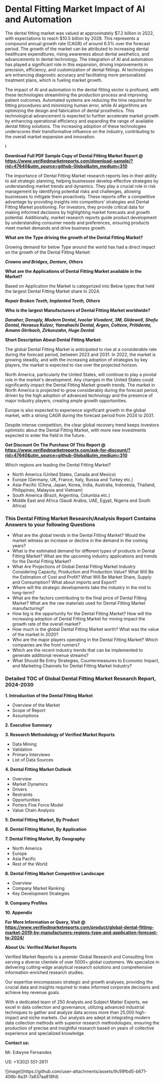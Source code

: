 <h1>Dental Fitting Market Impact of AI and Automation</h1><p>The dental fitting market was valued at approximately $7.2 billion in 2022, with expectations to reach $10.5 billion by 2028. This represents a compound annual growth rate (CAGR) of around 6.5% over the forecast period. The growth of the market can be attributed to increasing dental healthcare expenditures, rising awareness about dental aesthetics, and advancements in dental technology. The integration of AI and automation has played a significant role in this expansion, driving improvements in precision, efficiency, and customization of dental fittings. AI technologies are enhancing diagnostic accuracy and facilitating more personalized treatment plans, which is fueling market growth.</p><p>The impact of AI and automation in the dental fitting sector is profound, with these technologies streamlining the production process and improving patient outcomes. Automated systems are reducing the time required for fitting procedures and minimizing human error, while AI algorithms are optimizing the design and fabrication of dental prosthetics. This technological advancement is expected to further accelerate market growth by enhancing operational efficiency and expanding the range of available dental fitting solutions. The increasing adoption of these technologies underscores their transformative influence on the industry, contributing to the overall market expansion and innovation.</p>t</p><p id="" class=""><strong>Download Full PDF Sample Copy of Dental Fitting Market Report @ <a href="https://www.verifiedmarketreports.com/download-sample/?rid=47640&utm_source=github-Global&utm_medium=310" target="_blank">https://www.verifiedmarketreports.com/download-sample/?rid=47640&utm_source=github-Global&utm_medium=310</a></strong></p><p>The importance of&nbsp;Dental Fitting Market research reports lies in their ability to aid strategic planning, helping businesses develop effective strategies by understanding market trends and dynamics. They play a crucial role in risk management by identifying potential risks and challenges, allowing businesses to mitigate them proactively. These reports offer a competitive advantage by providing insights into competitors' strategies and Dental Fitting Market positioning. For investors, they provide critical data for making informed decisions by highlighting market forecasts and growth potential. Additionally, market research reports guide product development by understanding consumer needs and preferences, ensuring products meet market demands and drive business growth.</p><p><strong>What are the&nbsp;Type driving the growth of the Dental Fitting Market?</strong></p><p id="" class="">Growing demand for below Type around the world has had a direct impact on the growth of the Dental Fitting Market:</p><em><strong>Crowns and Bridges, Denture, Others</strong></em></p><strong>What are the&nbsp;Applications&nbsp;of Dental Fitting Market available in the Market?</strong></p><p id="" class="">Based on Application the Market is categorized into Below types that held the largest Dental Fitting Market share In 2024.</p><em><strong>Repair Broken Teeth, Implanted Teeth, Others</strong></em></p><strong>Who is the largest Manufacturers of Dental Fitting Market worldwide?</strong></p><p><em><strong>Danaher, Densply, Modern Dental, Ivoclar Vivadent, 3M, Glidewell, Shofu Dental, Heraeus Kulzer, Yamahachi Dental, Argen, Coltene, Pritidenta, Amann Girrbach, Zirkonzahn, Huge Dental</strong></em></p><p id="" class=""><strong>Short Description About Dental Fitting Market:</strong></p><p>The global Dental Fitting Market is anticipated to rise at a considerable rate during the forecast period, between 2023 and 2031. In 2022, the market is growing steadily, and with the increasing adoption of strategies by key players, the market is expected to rise over the projected horizon.</p><p>North America, particularly the United States, will continue to play a pivotal role in the market's development. Any changes in the United States could significantly impact the Dental Fitting Market growth trends. The market in North America is projected to grow considerably during the forecast period, driven by the high adoption of advanced technology and the presence of major industry players, creating ample growth opportunities.</p><p>Europe is also expected to experience significant growth in the global market, with a strong CAGR during the forecast period from 2024 to 2031.</p><p>Despite intense competition, the clear global recovery trend keeps investors optimistic about the Dental Fitting Market, with more new investments expected to enter the field in the future.</p><p id="" class=""><strong>Get Discount On The Purchase Of This Report @ <a href="https://www.verifiedmarketreports.com/ask-for-discount/?rid=47640&utm_source=github-Global&utm_medium=310" target="_blank">https://www.verifiedmarketreports.com/ask-for-discount/?rid=47640&utm_source=github-Global&utm_medium=310</a></strong></p>Which regions are leading the Dental Fitting Market?</p><ul><li>North America (United States, Canada and Mexico)</li><li>Europe (Germany, UK, France, Italy, Russia and Turkey etc.)</li><li>Asia-Pacific (China, Japan, Korea, India, Australia, Indonesia, Thailand, Philippines, Malaysia and Vietnam)</li><li>South America (Brazil, Argentina, Columbia etc.)</li><li>Middle East and Africa (Saudi Arabia, UAE, Egypt, Nigeria and South Africa)</li></ul><h3 id="" class="">This Dental Fitting Market Research/Analysis Report Contains Answers to your following Questions</h3><ul><li>What are the global trends in the Dental Fitting Market? Would the market witness an increase or decline in the demand in the coming years?</li><li>What is the estimated demand for different types of products in Dental Fitting Market? What are the upcoming industry applications and trends for the Dental Fitting Market?</li><li>What Are Projections of Global Dental Fitting Market Industry Considering Capacity, Production and Production Value? What Will Be the Estimation of Cost and Profit? What Will Be Market Share, Supply and Consumption? What about imports and Export?</li><li>Where will the strategic developments take the industry in the mid to long-term?</li><li>What are the factors contributing to the final price of Dental Fitting Market? What are the raw materials used for Dental Fitting Market manufacturing?</li><li>How big is the opportunity for the Dental Fitting Market? How will the increasing adoption of Dental Fitting Market for mining impact the growth rate of the overall market?</li><li>How much is the global Dental Fitting Market worth? What was the value of the market In 2020?</li><li>Who are the major players operating in the Dental Fitting Market? Which companies are the front runners?</li><li>Which are the recent industry trends that can be implemented to generate additional revenue streams?</li><li>What Should Be Entry Strategies, Countermeasures to Economic Impact, and Marketing Channels for Dental Fitting Market Industry?</li></ul><h3 id="" class="">Detailed TOC of Global Dental Fitting Market Research Report, 2024-2030</h3><p id="" class=""><strong>1. Introduction of the Dental Fitting Market</strong></p><ul><li>Overview of the Market</li><li>Scope of Report</li><li>Assumptions</li></ul><p id="" class=""><strong>2. Executive Summary</strong></p><p id="" class=""><strong>3. Research Methodology of Verified Market Reports</strong></p><ul><li>Data Mining</li><li>Validation</li><li>Primary Interviews</li><li>List of Data Sources</li></ul><p id="" class=""><strong>4. Dental Fitting Market Outlook</strong></p><ul><li>Overview</li><li>Market Dynamics</li><li>Drivers</li><li>Restraints</li><li>Opportunities</li><li>Porters Five Force Model</li><li>Value Chain Analysis</li></ul><p id="" class=""><strong>5. Dental Fitting Market, By Product</strong></p><p id="" class=""><strong>6. Dental Fitting Market, By Application</strong></p><p id="" class=""><strong>7. Dental Fitting Market, By Geography</strong></p><ul><li>North America</li><li>Europe</li><li>Asia Pacific</li><li>Rest of the World</li></ul><p id="" class=""><strong>8. Dental Fitting Market Competitive Landscape</strong></p><ul><li>Overview</li><li>Company Market Ranking</li><li>Key Development Strategies</li></ul><p id="" class=""><strong>9. Company Profiles</strong></p><p id="" class=""><strong>10. Appendix</strong></p><p id="" class=""><strong>For More Information or Query, Visit @ <a href="https://www.verifiedmarketreports.com/product/global-dental-fitting-market-2019-by-manufacturers-regions-type-and-application-forecast-to-2024/" target="_blank">https://www.verifiedmarketreports.com/product/global-dental-fitting-market-2019-by-manufacturers-regions-type-and-application-forecast-to-2024/</a></strong></p><p id="" class=""><strong>About Us: Verified Market Reports</strong></p><p id="" class="">Verified Market Reports is a premier Global Research and Consulting firm serving a diverse clientele of over 5000+ global customers. We specialize in delivering cutting-edge analytical research solutions and comprehensive information-enriched research studies.</p><p id="" class="">Our expertise encompasses strategic and growth analyses, providing the crucial data and insights required to make informed corporate decisions and achieve key revenue goals.</p><p id="" class="">With a dedicated team of 250 Analysts and Subject Matter Experts, we excel in data collection and governance, utilizing advanced industrial techniques to gather and analyze data across more than 25,000 high-impact and niche markets. Our analysts are adept at integrating modern data collection methods with superior research methodologies, ensuring the production of precise and insightful research based on years of collective experience and specialized knowledge.</p><p id="" class=""><strong>Contact us:</strong></p><p id="" class="">Mr. Edwyne Fernandes</p><p id="" class="">US: +1(302) 551-2611</p>
![image](https://github.com/user-attachments/assets/9c99fbd5-b671-406b-8a3f-7a837aa818fd)
